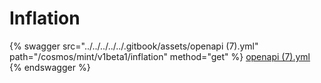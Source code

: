 # Inflation

{% swagger src="../../../../../.gitbook/assets/openapi (7).yml" path="/cosmos/mint/v1beta1/inflation" method="get" %}
[openapi (7).yml](<../../../../../.gitbook/assets/openapi (7).yml>)
{% endswagger %}
